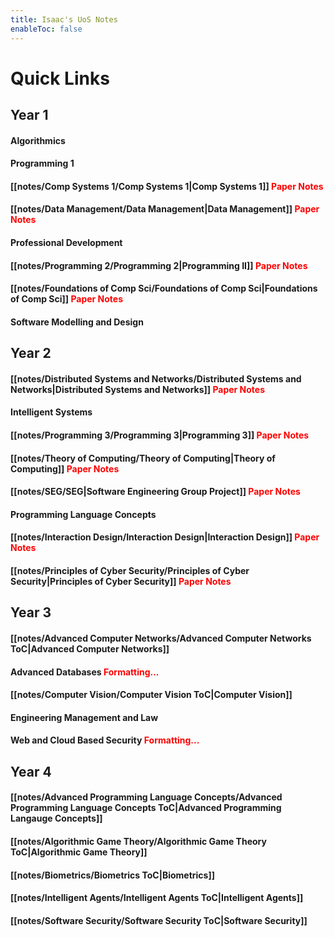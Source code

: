 ```yaml
---
title: Isaac's UoS Notes
enableToc: false
---
```


# Quick Links

## Year 1

#### Algorithmics

#### Programming 1

#### [[notes/Comp Systems 1/Comp Systems 1|Comp Systems 1]] <font color="red">Paper Notes</font>

#### [[notes/Data Management/Data Management|Data Management]] <font color="red">Paper Notes</font>

#### Professional Development

#### [[notes/Programming 2/Programming 2|Programming II]] <font color="red">Paper Notes</font>

#### [[notes/Foundations of Comp Sci/Foundations of Comp Sci|Foundations of Comp Sci]] <font color="red">Paper Notes</font>

#### Software Modelling and Design

## Year 2

#### [[notes/Distributed Systems and Networks/Distributed Systems and Networks|Distributed Systems and Networks]] <font color="red">Paper Notes</font>

#### Intelligent Systems

#### [[notes/Programming 3/Programming 3|Programming 3]] <font color="red">Paper Notes</font>

#### [[notes/Theory of Computing/Theory of Computing|Theory of Computing]] <font color="red">Paper Notes</font>

#### [[notes/SEG/SEG|Software Engineering Group Project]] <font color="red">Paper Notes</font>

#### Programming Language Concepts

#### [[notes/Interaction Design/Interaction Design|Interaction Design]] <font color="red">Paper Notes</font>

#### [[notes/Principles of Cyber Security/Principles of Cyber Security|Principles of Cyber Security]] <font color="red">Paper Notes</font>

## Year 3

#### [[notes/Advanced Computer Networks/Advanced Computer Networks ToC|Advanced Computer Networks]]

#### Advanced Databases <font color="red">Formatting...</font>

#### [[notes/Computer Vision/Computer Vision ToC|Computer Vision]]

#### Engineering Management and Law

#### Web and Cloud Based Security <font color="red">Formatting...</font>

## Year 4

#### [[notes/Advanced Programming Language Concepts/Advanced Programming Language Concepts ToC|Advanced Programming Langauge Concepts]]

#### [[notes/Algorithmic Game Theory/Algorithmic Game Theory ToC|Algorithmic Game Theory]]

#### [[notes/Biometrics/Biometrics ToC|Biometrics]]

#### [[notes/Intelligent Agents/Intelligent Agents ToC|Intelligent Agents]]

#### [[notes/Software Security/Software Security ToC|Software Security]]